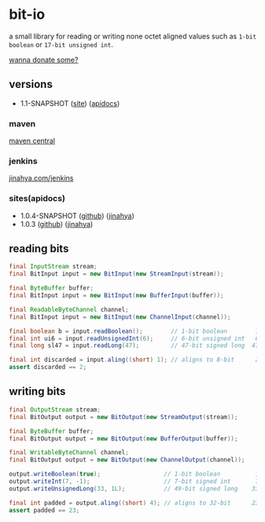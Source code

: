 bit-io
======
a small library for reading or writing none octet aligned values such as `1-bit boolean` or `17-bit unsigned int`.

[wanna donate some?](https://www.paypal.com/cgi-bin/webscr?cmd=_donations&business=GWDFLJNSZSEGG&lc=KR&item_name=github&currency_code=USD&bn=PP%2dDonationsBF%3abtn_donateCC_LG%2egif%3aNonHosted)

## versions
* 1.1-SNAPSHOT ([site](http://jinahya.github.io/bit-io/site/1.1-SNAPSHOT/index.html)) ([apidocs](http://jinahya.github.io/bit-io/site/1.1-SNAPSHOT/apidocs/index.html))


### maven
[maven central](http://search.maven.org/#search%7Cgav%7C1%7Cg%3A%22com.github.jinahya%22%20AND%20a%3A%22bit-io%22)

### jenkins
[jinahya.com/jenkins](https://jinahya.com/jenkins/job/com.github.jinahya%20bit-io/)

### sites(apidocs)
* 1.0.4-SNAPSHOT ([github](http://jinahya.github.io/bit-io/site/1.0.4-SNAPSHOT/apidocs/index.html)) ([jinahya](https://jinahya.com/mvn/site/com.github.jinahya/bit-io/1.0.4-SNAPSHOT/apidocs/index.html))
* 1.0.3 ([github](http://jinahya.github.io/bit-io/site/1.0.3/apidocs/index.html)) ([jinahya](https://jinahya.com/mvn/site/com.github.jinahya/bit-io/1.0.3/apidocs/index.html))

## reading bits
```java
final InputStream stream;
final BitInput input = new BitInput(new StreamInput(stream));

final ByteBuffer buffer;
final BitInput input = new BitInput(new BufferInput(buffer));

final ReadableByteChannel channel;
final BitInput input = new BitInput(new ChannelInput(channel));

final boolean b = input.readBoolean();        // 1-bit boolean        1    1
final int ui6 = input.readUnsignedInt(6);     // 6-bit unsigned int   6    7
final long sl47 = input.readLong(47);         // 47-bit signed long  47   54

final int discarded = input.aling((short) 1); // aligns to 8-bit      2   56
assert discarded == 2;
```
## writing bits
```java
final OutputStream stream;
final BitOutput output = new BitOutput(new StreamOutput(stream));

final ByteBuffer buffer;
final BitOutput output = new BitOutput(new BufferOutput(buffer));

final WritableByteChannel channel;
final BitOutput output = new BitOutput(new ChannelOutput(channel));

output.writeBoolean(true);                  // 1-bit boolean          1    1
output.writeInt(7, -1);                     // 7-bit signed int       7    8
output.writeUnsignedLong(33, 1L);           // 49-bit signed long    33   41

final int padded = output.aling((short) 4); // aligns to 32-bit      23   64
assert padded == 23;
```

